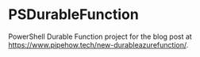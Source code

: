 # PSDurableFunction

PowerShell Durable Function project for the blog post at https://www.pipehow.tech/new-durableazurefunction/.
